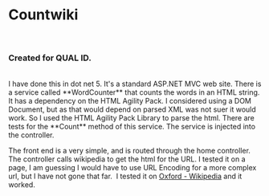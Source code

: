 # Countwiki

<br>
<h3>Created for QUAL ID.</h3>
<br>
I have done this in dot net 5. It's a standard ASP.NET MVC web site. There is a service called **WordCounter** that counts the words in an HTML string.
It has a dependency on the HTML Agility Pack. I considered using a DOM Document, but as that would depend on parsed XML was not suer it would work. So I used the HTML Agility Pack Library to parse the html.
There are tests for the **Count** method of this service. The service is injected into the controller.

The front end is a very simple, and is routed through the home controller. The controller calls wikipedia to get the html for the URL. I tested it on a page, I am guessing I would have to use URL Encoding for a more complex url, but I have not gone that far.  I tested it on [Oxford - Wikipedia](https://en.wikipedia.org/wiki/Oxford) and it worked.

<br>
<br> 
